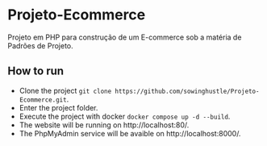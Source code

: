 # Projeto-Ecommerce
Projeto em PHP para construção de um E-commerce sob a matéria de Padrões de Projeto.

## How to run

- Clone the project `git clone https://github.com/sowinghustle/Projeto-Ecommerce.git`.
- Enter the project folder.
- Execute the project with docker `docker compose up -d --build`.
- The website will be running on http://localhost:80/.
- The PhpMyAdmin service will be avaible on http://localhost:8000/.

